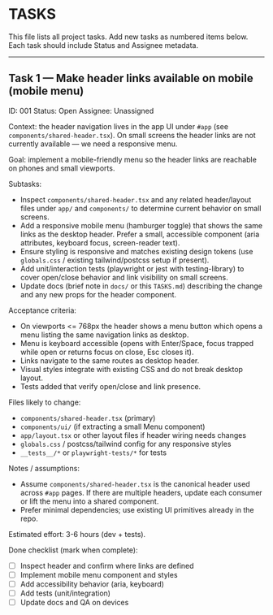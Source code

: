 
# TASKS

This file lists all project tasks. Add new tasks as numbered items below. Each task should include Status and Assignee metadata.

---

## Task 1 — Make header links available on mobile (mobile menu)

ID: 001
Status: Open
Assignee: Unassigned

Context: the header navigation lives in the app UI under `#app` (see `components/shared-header.tsx`). On small screens the header links are not currently available — we need a responsive menu.

Goal: implement a mobile-friendly menu so the header links are reachable on phones and small viewports.

Subtasks:

- Inspect `components/shared-header.tsx` and any related header/layout files under `app/` and `components/` to determine current behavior on small screens.
- Add a responsive mobile menu (hamburger toggle) that shows the same links as the desktop header. Prefer a small, accessible component (aria attributes, keyboard focus, screen-reader text).
- Ensure styling is responsive and matches existing design tokens (use `globals.css` / existing tailwind/postcss setup if present).
- Add unit/interaction tests (playwright or jest with testing-library) to cover open/close behavior and link visibility on small screens.
- Update docs (brief note in `docs/` or this `TASKS.md`) describing the change and any new props for the header component.

Acceptance criteria:

- On viewports <= 768px the header shows a menu button which opens a menu listing the same navigation links as desktop.
- Menu is keyboard accessible (opens with Enter/Space, focus trapped while open or returns focus on close, Esc closes it).
- Links navigate to the same routes as desktop header.
- Visual styles integrate with existing CSS and do not break desktop layout.
- Tests added that verify open/close and link presence.

Files likely to change:

- `components/shared-header.tsx` (primary)
- `components/ui/` (if extracting a small Menu component)
- `app/layout.tsx` or other layout files if header wiring needs changes
- `globals.css` / postcss/tailwind config for any responsive styles
- `__tests__/*` or `playwright-tests/*` for tests

Notes / assumptions:

- Assume `components/shared-header.tsx` is the canonical header used across `#app` pages. If there are multiple headers, update each consumer or lift the menu into a shared component.
- Prefer minimal dependencies; use existing UI primitives already in the repo.

Estimated effort: 3-6 hours (dev + tests).

Done checklist (mark when complete):

- [ ] Inspect header and confirm where links are defined
- [ ] Implement mobile menu component and styles
- [ ] Add accessibility behavior (aria, keyboard)
- [ ] Add tests (unit/integration)
- [ ] Update docs and QA on devices
